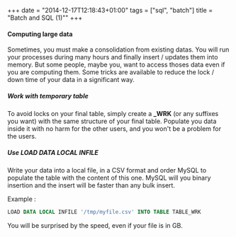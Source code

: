 +++
date = "2014-12-17T12:18:43+01:00"
tags = ["sql", "batch"]
title = "Batch and SQL (1)""
+++

#### Computing large data

Sometimes, you must make a consolidation from existing datas. You will run your processes during many hours and finally insert / updates them into memory. But some people, maybe you, want to access thoses data even if you are computing them. Some tricks are available to reduce the lock / down time of your data in a significant way.

##### Work with temporary table

To avoid locks on your final table, simply create a **_WRK** (or any suffixes you want) with the same structure of your final table. Populate you data inside it with no harm for the other users, and you won't be a problem for the users.

##### Use **LOAD DATA LOCAL INFILE** 

Write your data into a local file, in a CSV format and order MySQL to populate the table with the content of this one. MySQL will you binary insertion and the insert will be faster than any bulk insert.

Example :

```SQL
LOAD DATA LOCAL INFILE '/tmp/myfile.csv' INTO TABLE TABLE_WRK
```

You will be surprised by the speed, even if your file is in GB.